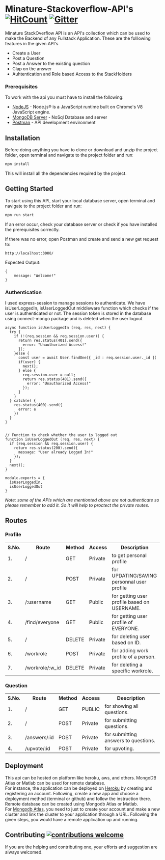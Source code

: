 # Minature-Stackoverflow-API's [![HitCount](http://hits.dwyl.io/HrithikMittal/Minature-Stackoverflow-APIs.svg)](http://hits.dwyl.io/HrithikMittal/Minature-Stackoverflow-APIs) [![Gitter](https://badges.gitter.im/GDTC_Hack-In/P03.svg)](https://gitter.im/GDTC_Hack-In/P03?utm_source=badge&utm_medium=badge&utm_campaign=pr-badge)

Minature StackOverflow API is an API's collection which can be used to make the
Backend of any Fullstack Application. These are the folllowing features in the
given API's

<ul>
  <li>Create a User</li>
  <li>Post a Question</li>
  <li>Post a Answer to the existing question</li>
  <li>Clap on the answer</li>
  <li>Auhtentication and Role based Access to the StackHolders</li>
</ul>

### Prerequisites

To work with the api you must have to install the following:

- [NodeJS](https://nodejs.org/en/download/) - Node.js® is a JavaScript runtime
  built on Chrome's V8 JavaScript engine.
- [MongoDB Server](https://docs.mongodb.com/manual/installation/) - NoSql
  Database and server
- [Postman](https://www.getpostman.com/downloads/) - API development environment

## Installation

Before doing anything you have to clone or download and unzip the project
folder, open terminal and navigate to the project folder and run:

```bash
npm install
```

This will install all the dependencies required by the project.

## Getting Started

To start using this API, start your local database server, open terminal and
navigate to the project folder and run:

```bash
npm run start
```

If an error occur, check your database server or check if you have installed the
prerequisites correctly.

If there was no error, open Postman and create and send a new get request to:

```
http://localhost:3000/
```

Expected Output:

```
{
	message: "Welcome!"
}
```

### Authentication

I used express-session to manage sessions to authenticate. We have
isUserLoggedIn, isUserLoggedOut middleware function which checks if the user is
authenticated or not. The session token is stored in the database using
connect-mongo package and is deleted when the user logout<br>

```
async function isUserLoggedIn (req, res, next) {
  try {
    if (!(req.session && req.session.user)) {
      return res.status(401).send({
        error: "Unauthorized Access!"
      });
    }else {
      const user = await User.findOne({ _id : req.session.user._id })
      if(user) {
        next();
      } else {
        req.session.user = null;
        return res.status(401).send({
          error: "Unauthorized Access!"
        });
      }
    }
  } catch(e) {
    res.status(400).send({
      error: e
    })
  }
}


// Function to check whether the user is logged out
function isUserLoggedOut (req, res, next) {
  if (req.session && req.session.user) {
    return res.status(200).send({
      message: "User already Logged In!"
    });
  }
  next();
}

module.exports = {
  isUserLoggedIn,
  isUserLoggedOut
}
```

<i>Note: some of the APIs which are mentionted above are not authenticate so
please remember to add it. So it will help to proctect the private routes.</i>

## Routes

### Profile

<table>
	<tr>
		<th>S.No.</th>
		<th>Route</th>
		<th>Method</th>
		<th>Access</th>
		<th>Description</th>
	</tr>
	<tr>
		<td>1.</td>
		<td>/</td>
		<td>GET</td>
		<td>Private</td>
		<td>to get personal profile</td>
	</tr>
	<tr>
		<td>2.</td>
		<td>/</td>
		<td>POST</td>
		<td>Private</td>
		<td>for UPDATING/SAVING personnal user profile</td>
	</tr>
	<tr>
		<td>3.</td>
		<td>/:username</td>
		<td>GET</td>
		<td>Public</td>
		<td>for getting user profile based on USERNAME.</td>
	</tr>
	<tr>
		<td>4.</td>
		<td>/find/everyone</td>
		<td>GET</td>
		<td>Public</td>
		<td>for getting user profile of EVERYONE.</td>
	</tr>
	<tr>
		<td>5.</td>
		<td>/</td>
		<td>DELETE</td>
		<td>Private</td>
		<td>for deleting user based on ID.</td>
	</tr>
	<tr>
		<td>6.</td>
		<td>/workrole</td>
		<td>POST</td>
		<td>Private</td>
		<td>for adding work profile of a person.</td>
	</tr>
	<tr>
		<td>7.</td>
		<td>/workrole/:w_id</td>
		<td>DELETE</td>
		<td>Private</td>
		<td>for deleting a specific workrole.</td>
	</tr>
	
</table>

### Question

<table>
	<tr>
		<th>S.No.</th>
		<th>Route</th>
		<th>Method</th>
		<th>Access</th>
		<th>Description</th>
	</tr>
	<tr>
		<td>1.</td>
		<td>/</td>
		<td>GET</td>
		<td>PUBLIC</td>
		<td>for showing all questions.</td>
	</tr>
	<tr>
		<td>2.</td>
		<td>/</td>
		<td>POST</td>
		<td>Private</td>
		<td>for submitting questions.</td>
	</tr>
	<tr>
		<td>3.</td>
		<td>/answers/:id</td>
		<td>POST</td>
		<td>Private</td>
		<td>for submitting answers to questions.</td>
	</tr>
	<tr>
		<td>4.</td>
		<td>/upvote/:id</td>
		<td>POST</td>
		<td>Private</td>
		<td>for upvoting.</td>
	</tr>
	
</table>

## Deployment

This api can be hosted on platform like heroku, aws, and others. MongoDB Atlas
or Matlab can be used for remote database.<br /> For instance, the application
can be deployed on [Heroku](https://signup.heroku.com/login) by creating and
registering an account. Following, create a new app and choose a deployment
method (terminal or github) and follow the instruction there. Remote database
can be created using Mongodb Atlas or Matlab.<br /> For
[Mongodb Atlas](https://cloud.mongodb.com/user?_ga=2.185306281.1809166196.1559570784-2125252051.1557828824#/atlas/register/accountProfile),
you need to just to create your account and make a new cluster and link the
cluster to your application through a URL. Following the given steps, you would
have a remote application up and running.

## Contributing [![contributions welcome](https://img.shields.io/badge/contributions-welcome-brightgreen.svg?style=flat)](https://github.com/dwyl/esta/issues)

If you are the helping and contributing one, your efforts and suggestion are always welcomed.